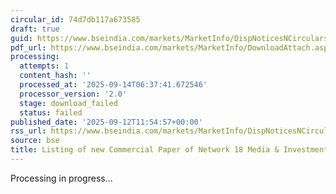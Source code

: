 ```yaml
---
circular_id: 74d7db117a673585
draft: true
guid: https://www.bseindia.com/markets/MarketInfo/DispNoticesNCirculars.aspx?Noticeid={6D4A8AF2-DB35-48AC-B391-BEE4EACD97BC}&noticeno=20250912-65&dt=09/12/2025&icount=65&totcount=103&flag=0
pdf_url: https://www.bseindia.com/markets/MarketInfo/DownloadAttach.aspx?id=20250912-65&attachedId=
processing:
  attempts: 1
  content_hash: ''
  processed_at: '2025-09-14T06:37:41.672546'
  processor_version: '2.0'
  stage: download_failed
  status: failed
published_date: '2025-09-12T11:54:57+00:00'
rss_url: https://www.bseindia.com/markets/MarketInfo/DispNoticesNCirculars.aspx?Noticeid={6D4A8AF2-DB35-48AC-B391-BEE4EACD97BC}&noticeno=20250912-65&dt=09/12/2025&icount=65&totcount=103&flag=0
source: bse
title: Listing of new Commercial Paper of Network 18 Media & Investments Limited
---
```


Processing in progress...
